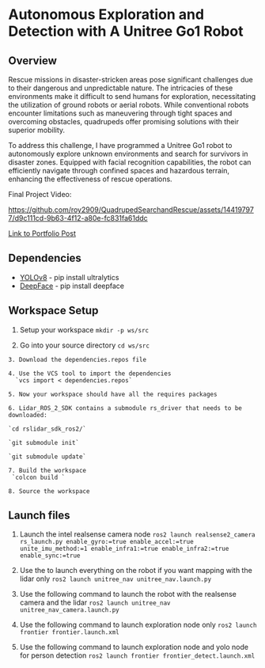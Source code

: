 # Autonomous Exploration and Detection with A Unitree Go1 Robot

## Overview
Rescue missions in disaster-stricken areas pose significant challenges due to their dangerous and unpredictable nature. The intricacies of these environments make it difficult to send humans for exploration, necessitating the utilization of ground robots or aerial robots. While conventional robots encounter limitations such as maneuvering through tight spaces and overcoming obstacles, quadrupeds offer promising solutions with their superior mobility.

To address this challenge, I have programmed a Unitree Go1 robot to autonomously explore unknown environments and search for survivors in disaster zones. Equipped with facial recognition capabilities, the robot can efficiently navigate through confined spaces and hazardous terrain, enhancing the effectiveness of rescue operations.

Final Project Video: 

https://github.com/roy2909/QuadrupedSearchandRescue/assets/144197977/d9c111cd-9b63-4f12-a80e-fc831fa61ddc


 [Link to Portfolio Post](https://roy2909.github.io/Exploration/)


## Dependencies
- [YOLOv8](https://yolov8.com/) - pip install ultralytics
- [DeepFace](https://pypi.org/project/deepface/) - pip install deepface

## Workspace Setup

   1. Setup your workspace
      `mkdir -p ws/src`

   2. Go into your source directory
       `cd ws/src`

    3. Download the dependencies.repos file

    4. Use the VCS tool to import the dependencies
      `vcs import < dependencies.repos`

    5. Now your workspace should have all the requires packages
   
    6. Lidar_ROS_2_SDK contains a submodule rs_driver that needs to be downloaded:
   
    `cd rslidar_sdk_ros2/`

    `git submodule init`

    `git submodule update`

    7. Build the workspace
     `colcon build `

    8. Source the workspace
   
## Launch files
1. Launch the intel realsense camera node
   `ros2 launch realsense2_camera rs_launch.py enable_gyro:=true enable_accel:=true unite_imu_method:=1 enable_infra1:=true enable_infra2:=true enable_sync:=true`
2. Use the to launch everything on the robot if you want mapping with the lidar only
    `ros2 launch unitree_nav unitree_nav.launch.py`

3. Use the following command to launch the robot with the realsense camera and the lidar
   `ros2 launch unitree_nav unitree_nav_camera.launch.py`

4. Use the following command to launch exploration node only
   `ros2 launch frontier frontier.launch.xml`

5. Use the following command to launch exploration node and yolo node for person detection
   `ros2 launch frontier frontier_detect.launch.xml`

   

